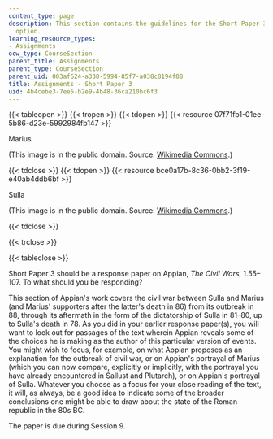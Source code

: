 ```yaml
---
content_type: page
description: This section contains the guidelines for the Short Paper 3 assignment
  option.
learning_resource_types:
- Assignments
ocw_type: CourseSection
parent_title: Assignments
parent_type: CourseSection
parent_uid: 003af624-a338-5994-85f7-a038c8194f88
title: Assignments - Short Paper 3
uid: 4b4cebe3-7ee5-b2e9-4b48-36ca210bc6f3
---
```


{{< tableopen >}}
{{< tropen >}}
{{< tdopen >}}
{{< resource 07f71fb1-01ee-5b86-d23e-5992984fb147 >}}

Marius

(This image is in the public domain. Source: [Wikimedia Commons](https://commons.wikimedia.org/wiki/File:Marius_Glyptothek_Munich_319.jpg).)


{{< tdclose >}}
{{< tdopen >}}
{{< resource bce0a17b-8c36-0bb2-3f19-e40ab4ddb6bf >}}

Sulla

(This image is in the public domain. Source: [Wikimedia Commons](https://commons.wikimedia.org/wiki/File:Sulla_Glyptothek_Munich_309.jpg).)


{{< tdclose >}}

{{< trclose >}}

{{< tableclose >}}

Short Paper 3 should be a response paper on Appian, _The Civil Wars_, 1.55–107. To what should you be responding?

This section of Appian's work covers the civil war between Sulla and Marius (and Marius' supporters after the latter's death in 86) from its outbreak in 88, through its aftermath in the form of the dictatorship of Sulla in 81–80, up to Sulla's death in 78. As you did in your earlier response paper(s), you will want to look out for passages of the text wherein Appian reveals some of the choices he is making as the author of this particular version of events. You might wish to focus, for example, on what Appian proposes as an explanation for the outbreak of civil war, or on Appian's portrayal of Marius (which you can now compare, explicitly or implicitly, with the portrayal you have already encountered in Sallust and Plutarch), or on Appian's portrayal of Sulla. Whatever you choose as a focus for your close reading of the text, it will, as always, be a good idea to indicate some of the broader conclusions one might be able to draw about the state of the Roman republic in the 80s BC.

The paper is due during Session 9.